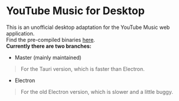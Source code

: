 # YouTube Music for Desktop
This is an unofficial desktop adaptation for the YouTube Music web application. \
Find the pre-compiled binaries [here](https://github.com/raycast6000/youtube-music-desktop/releases/). \
**Currently there are two branches:**
- Master (mainly maintained)
> For the Tauri version, which is faster than Electron.
- Electron
> For the old Electron version, which is slower and a little buggy.
